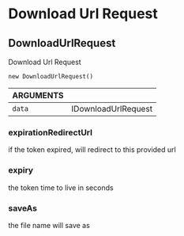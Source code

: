 <!-- Generated automatically. Update this documentation by updating the source code. -->

# Download Url Request

## DownloadUrlRequest

Download Url Request

`new DownloadUrlRequest()`

<div class="method-list">
  <table>
    <thead>
      <tr>
        <th class="title">ARGUMENTS</th>
        <th></th>
      </tr>
    </thead>
    <tbody>
      <tr>
        <td class="param">
          <code>data</code>
        </td>
        <td>
            <div class="type">IDownloadUrlRequest</div>
        </td>
      </tr>
    </tbody>
  </table>
</div>

### expirationRedirectUrl

if the token expired, will redirect to this provided url

### expiry

the token time to live in seconds

### saveAs

the file name will save as
